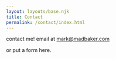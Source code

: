 ```yaml
---
layout: layouts/base.njk
title: Contact
permalink: /contact/index.html
---
```


contact me!  email at mark@madbaker.com

or put a form here.
